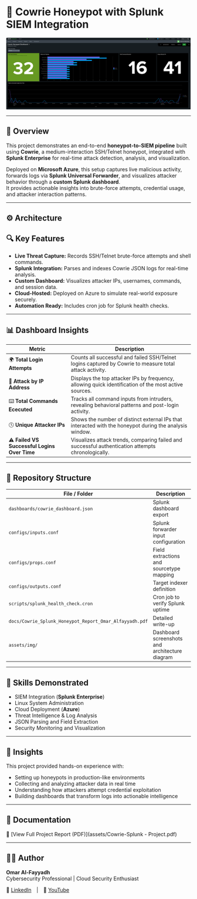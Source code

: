 # 🧠 Cowrie Honeypot with Splunk SIEM Integration

![Splunk Dashboard](assets/img/SPLUNK_DASHBOARD.png)

---

## 📘 Overview

This project demonstrates an end-to-end **honeypot-to-SIEM pipeline** built using **Cowrie**, a medium-interaction SSH/Telnet honeypot, integrated with **Splunk Enterprise** for real-time attack detection, analysis, and visualization.

Deployed on **Microsoft Azure**, this setup captures live malicious activity, forwards logs via **Splunk Universal Forwarder**, and visualizes attacker behavior through a **custom Splunk dashboard**.  
It provides actionable insights into brute-force attempts, credential usage, and attacker interaction patterns.

---

## ⚙️ Architecture



## 🔍 Key Features

- **Live Threat Capture:** Records SSH/Telnet brute-force attempts and shell commands.  
- **Splunk Integration:** Parses and indexes Cowrie JSON logs for real-time analysis.  
- **Custom Dashboard:** Visualizes attacker IPs, usernames, commands, and session data.  
- **Cloud-Hosted:** Deployed on Azure to simulate real-world exposure securely.  
- **Automation Ready:** Includes cron job for Splunk health checks.  

---

## 📊 Dashboard Insights

| Metric | Description |
|--------|--------------|
| 🌍 **Total Login Attempts** | Counts all successful and failed SSH/Telnet logins captured by Cowrie to measure total attack activity. |
| 🔐 **Attack by IP Address** | Displays the top attacker IPs by frequency, allowing quick identification of the most active sources. |
| ⌨️ **Total Commands Ececuted** | Tracks all command inputs from intruders, revealing behavioral patterns and post-login activity. |
| 🕓 **Unique Attacker IPs** | Shows the number of distinct external IPs that interacted with the honeypot during the analysis window. |
| ⚠️ **Failed VS Successful Logins Over Time** | Visualizes attack trends, comparing failed and successful authentication attempts chronologically. |

---

## 📂 Repository Structure

| File / Folder | Description |
|----------------|-------------|
| `dashboards/cowrie_dashboard.json` | Splunk dashboard export |
| `configs/inputs.conf` | Splunk forwarder input configuration |
| `configs/props.conf` | Field extractions and sourcetype mapping |
| `configs/outputs.conf` | Target indexer definition |
| `scripts/splunk_health_check.cron` | Cron job to verify Splunk uptime |
| `docs/Cowrie_Splunk_Honeypot_Report_Omar_Alfayyadh.pdf` | Detailed write-up |
| `assets/img/` | Dashboard screenshots and architecture diagram |

---

## 🧩 Skills Demonstrated

- SIEM Integration (**Splunk Enterprise**)  
- Linux System Administration  
- Cloud Deployment (**Azure**)  
- Threat Intelligence & Log Analysis  
- JSON Parsing and Field Extraction  
- Security Monitoring and Visualization  

---

## 🧠 Insights

This project provided hands-on experience with:

- Setting up honeypots in production-like environments  
- Collecting and analyzing attacker data in real time  
- Understanding how attackers attempt credential exploitation  
- Building dashboards that transform logs into actionable intelligence  

---

## 🧾 Documentation

📄 [View Full Project Report (PDF)](assets/Cowrie-Splunk - Project.pdf)


---

## 🧑‍💻 Author

**Omar Al-Fayyadh**  
Cybersecurity Professional | Cloud Security Enthusiast  

🔗 [LinkedIn](https://linkedin.com/in/omaralfayyadh/) | 🎥 [YouTube](https://www.youtube.com/@omaral-fayyadh4307)
